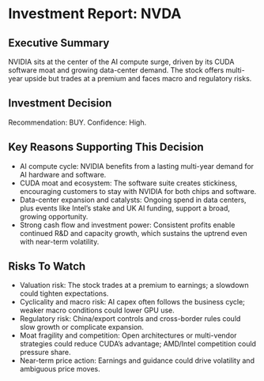 # Investment Report: NVDA
## Executive Summary
NVIDIA sits at the center of the AI compute surge, driven by its CUDA software moat and growing data-center demand. The stock offers multi-year upside but trades at a premium and faces macro and regulatory risks.

## Investment Decision
Recommendation: BUY. Confidence: High.

## Key Reasons Supporting This Decision
- AI compute cycle: NVIDIA benefits from a lasting multi-year demand for AI hardware and software.
- CUDA moat and ecosystem: The software suite creates stickiness, encouraging customers to stay with NVIDIA for both chips and software.
- Data-center expansion and catalysts: Ongoing spend in data centers, plus events like Intel’s stake and UK AI funding, support a broad, growing opportunity.
- Strong cash flow and investment power: Consistent profits enable continued R&D and capacity growth, which sustains the uptrend even with near-term volatility.

## Risks To Watch
- Valuation risk: The stock trades at a premium to earnings; a slowdown could tighten expectations.
- Cyclicality and macro risk: AI capex often follows the business cycle; weaker macro conditions could lower GPU use.
- Regulatory risk: China/export controls and cross-border rules could slow growth or complicate expansion.
- Moat fragility and competition: Open architectures or multi-vendor strategies could reduce CUDA’s advantage; AMD/Intel competition could pressure share.
- Near-term price action: Earnings and guidance could drive volatility and ambiguous price moves.